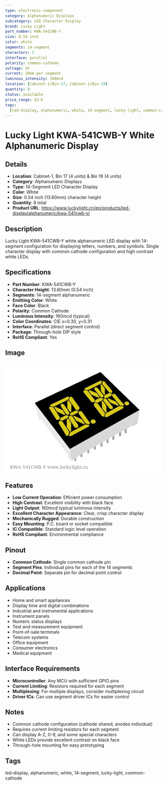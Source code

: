 ```yaml
---
type: electronic-component
category: Alphanumeric Displays
subcategory: LED Character Display
brand: Lucky Light
part_number: KWA-541CWB-Y
size: 0.54 inch
color: white
segments: 14-segment
characters: 1
interface: parallel
polarity: common-cathode
voltage: 5V
current: 20mA per segment
luminous_intensity: 160mcd
location: [Cabinet-1/Bin-17, Cabinet-1/Bin-19]
quantity: 8
status: available
price_range: $3-6
tags:
  [led-display, alphanumeric, white, 14-segment, lucky-light, common-cathode]
---
```


# Lucky Light KWA-541CWB-Y White Alphanumeric Display

## Details

- **Location**: Cabinet-1, Bin 17 (4 units) & Bin 19 (4 units)
- **Category**: Alphanumeric Displays
- **Type**: 14-Segment LED Character Display
- **Color**: White
- **Size**: 0.54 inch (13.60mm) character height
- **Quantity**: 8 total
- **Product URL**: https://www.luckylight.cn/en/products/led-display/alphanumeric/kwa-541cwb-y/

## Description

Lucky Light KWA-541CWB-Y white alphanumeric LED display with 14-segment configuration for displaying letters, numbers, and symbols. Single character display with common cathode configuration and high contrast white LEDs.

## Specifications

- **Part Number**: KWA-541CWB-Y
- **Character Height**: 13.60mm (0.54 inch)
- **Segments**: 14-segment alphanumeric
- **Emitting Color**: White
- **Face Color**: Black
- **Polarity**: Common Cathode
- **Luminous Intensity**: 160mcd (typical)
- **Color Coordinates**: CIE x=0.30, y=0.31
- **Interface**: Parallel (direct segment control)
- **Package**: Through-hole DIP style
- **RoHS Compliant**: Yes

## Image

![Lucky Light KWA-541CWB-Y White Alphanumeric Display](../attachments/KWA-541CWB-Y.jpg)

## Features

- **Low Current Operation**: Efficient power consumption
- **High Contrast**: Excellent visibility with black face
- **Light Output**: 160mcd typical luminous intensity
- **Excellent Character Appearance**: Clear, crisp character display
- **Mechanically Rugged**: Durable construction
- **Easy Mounting**: P.C. board or socket compatible
- **IC Compatible**: Standard logic level operation
- **RoHS Compliant**: Environmental compliance

## Pinout

- **Common Cathode**: Single common cathode pin
- **Segment Pins**: Individual pins for each of the 14 segments
- **Decimal Point**: Separate pin for decimal point control

## Applications

- Home and smart appliances
- Display time and digital combinations
- Industrial and instrumental applications
- Instrument panels
- Numeric status displays
- Test and measurement equipment
- Point-of-sale terminals
- Telecom systems
- Office equipment
- Consumer electronics
- Medical equipment

## Interface Requirements

- **Microcontroller**: Any MCU with sufficient GPIO pins
- **Current Limiting**: Resistors required for each segment
- **Multiplexing**: For multiple displays, consider multiplexing circuit
- **Driver ICs**: Can use segment driver ICs for easier control

## Notes

- Common cathode configuration (cathode shared, anodes individual)
- Requires current limiting resistors for each segment
- Can display A-Z, 0-9, and some special characters
- White LEDs provide excellent contrast on black face
- Through-hole mounting for easy prototyping

## Tags

led-display, alphanumeric, white, 14-segment, lucky-light, common-cathode
